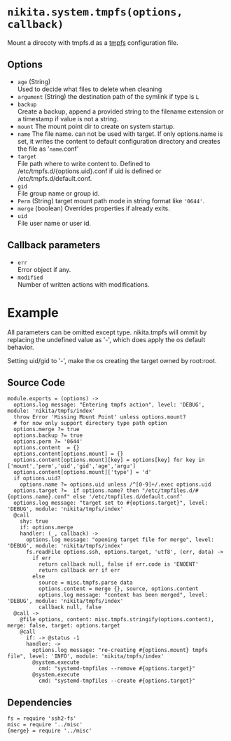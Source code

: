 
# `nikita.system.tmpfs(options, callback)`

Mount a direcoty with tmpfs.d as a [tmpfs](https://www.freedesktop.org/software/systemd/man/tmpfiles.d.html) configuration file.

## Options

*  `age` (String)   
    Used to decide what files to delete when cleaning   
*  `argument` (String)
    the destination path of the symlink if type is `L`
*   `backup`   
    Create a backup, append a provided string to the filename extension or a
    timestamp if value is not a string.   
*   `mount`
    The mount point dir to create on system startup.   
*   `name`
    The file name. can not be used with target. If only options.name is set, it
    writes the content to default configuration directory and creates the file 
    as '`name`.conf'   
*   `target`   
    File path where to write content to. Defined to /etc/tmpfs.d/{options.uid}.conf
    if uid is defined or /etc/tmpfs.d/default.conf.   
*   `gid`   
    File group name or group id.   
*   `Perm`   (String)
    target mount path mode in string format like `'0644'`.   
*   `merge` (boolean)
     Overrides properties if already exits.
*   `uid`   
    File user name or user id.   

## Callback parameters

*   `err`   
    Error object if any.   
*   `modified`   
    Number of written actions with modifications.   

# Example
All parameters can be omitted except type. nikita.tmpfs will ommit by replacing 
the undefined value as '-', which does apply the os default behavior.

Setting uid/gid to '-', make the os creating the target owned by root:root. 
    
## Source Code

    module.exports = (options) ->
      options.log message: "Entering tmpfs action", level: 'DEBUG', module: 'nikita/tmpfs/index'
      throw Error 'Missing Mount Point' unless options.mount?
      # for now only support directory type path option
      options.merge ?= true
      options.backup ?= true
      options.perm ?= '0644'
      options.content  = {}
      options.content[options.mount] = {}
      options.content[options.mount][key] = options[key] for key in ['mount','perm','uid','gid','age','argu']
      options.content[options.mount]['type'] = 'd'
      if options.uid?
        options.name ?= options.uid unless /^[0-9]+/.exec options.uid
      options.target ?=  if options.name? then "/etc/tmpfiles.d/#{options.name}.conf" else '/etc/tmpfiles.d/default.conf'
      options.log message: "target set to #{options.target}", level: 'DEBUG', module: 'nikita/tmpfs/index'
      @call
        shy: true
        if: options.merge
        handler: (_, callback) ->
          options.log message: "opening target file for merge", level: 'DEBUG', module: 'nikita/tmpfs/index'
          fs.readFile options.ssh, options.target, 'utf8', (err, data) ->
            if err
              return callback null, false if err.code is 'ENOENT'
              return callback err if err
            else
              source = misc.tmpfs.parse data
              options.content = merge {}, source, options.content
              options.log message: "content has been merged", level: 'DEBUG', module: 'nikita/tmpfs/index'
              callback null, false
      @call ->
        @file options, content: misc.tmpfs.stringify(options.content), merge: false, target: options.target
        @call
          if: -> @status -1
          handler: ->
            options.log message: "re-creating #{options.mount} tmpfs file", level: 'INFO', module: 'nikita/tmpfs/index'
            @system.execute
              cmd: "systemd-tmpfiles --remove #{options.target}"
            @system.execute
              cmd: "systemd-tmpfiles --create #{options.target}"

## Dependencies

    fs = require 'ssh2-fs'
    misc = require '../misc'
    {merge} = require '../misc'

[conf-tmpfs]: https://www.freedesktop.org/software/systemd/man/tmpfiles.d.html
